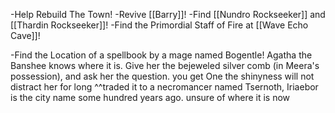 
-Help Rebuild The Town!
-Revive [[Barry]]!
-Find [[Nundro Rockseeker]] and [[Thardin Rockseeker]]!
-Find the Primordial Staff of Fire at [[Wave Echo Cave]]!

-Find the Location of a spellbook by a mage named Bogentle!
	Agatha the Banshee knows where it is. Give her the bejeweled silver comb (in Meera's possession), and ask her the question. you get One the shinyness will not distract her for long
^^traded it to a necromancer named Tsernoth, Iriaebor is the city name some hundred years ago. unsure of where it is now